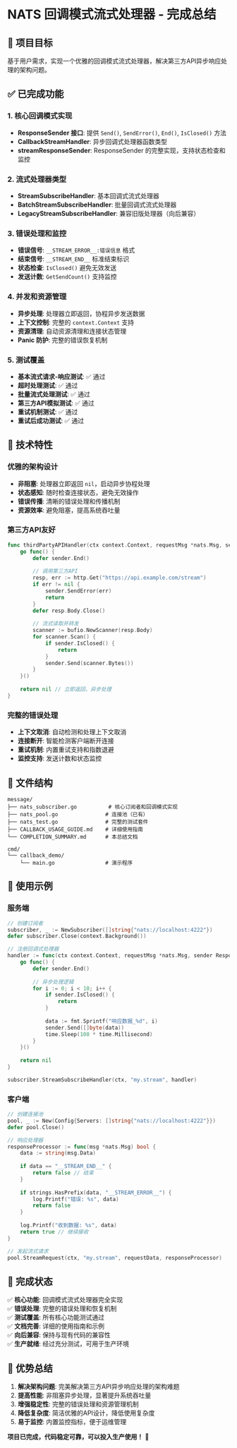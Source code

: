 # NATS 回调模式流式处理器 - 完成总结

## 🎯 项目目标
基于用户需求，实现一个优雅的回调模式流式处理器，解决第三方API异步响应处理的架构问题。

## ✅ 已完成功能

### 1. 核心回调模式实现
- **ResponseSender 接口**: 提供 `Send()`, `SendError()`, `End()`, `IsClosed()` 方法
- **CallbackStreamHandler**: 异步回调式处理器函数类型
- **streamResponseSender**: ResponseSender 的完整实现，支持状态检查和监控

### 2. 流式处理器类型
- **StreamSubscribeHandler**: 基本回调式流式处理器
- **BatchStreamSubscribeHandler**: 批量回调式流式处理器  
- **LegacyStreamSubscribeHandler**: 兼容旧版处理器（向后兼容）

### 3. 错误处理和监控
- **错误信号**: `__STREAM_ERROR__:错误信息` 格式
- **结束信号**: `__STREAM_END__` 标准结束标识
- **状态检查**: `IsClosed()` 避免无效发送
- **发送计数**: `GetSendCount()` 支持监控

### 4. 并发和资源管理
- **异步处理**: 处理器立即返回，协程异步发送数据
- **上下文控制**: 完整的 `context.Context` 支持
- **资源清理**: 自动资源清理和连接状态管理
- **Panic 防护**: 完整的错误恢复机制

### 5. 测试覆盖
- **基本流式请求-响应测试**: ✅ 通过
- **超时处理测试**: ✅ 通过
- **批量流式处理测试**: ✅ 通过
- **第三方API模拟测试**: ✅ 通过
- **重试机制测试**: ✅ 通过
- **重试后成功测试**: ✅ 通过

## 🔧 技术特性

### 优雅的架构设计
- **非阻塞**: 处理器立即返回 `nil`，启动异步协程处理
- **状态感知**: 随时检查连接状态，避免无效操作
- **错误传播**: 清晰的错误处理和传播机制
- **资源效率**: 避免阻塞，提高系统吞吐量

### 第三方API友好
```go
func thirdPartyAPIHandler(ctx context.Context, requestMsg *nats.Msg, sender ResponseSender) error {
    go func() {
        defer sender.End()
        
        // 调用第三方API
        resp, err := http.Get("https://api.example.com/stream")
        if err != nil {
            sender.SendError(err)
            return
        }
        defer resp.Body.Close()
        
        // 流式读取并转发
        scanner := bufio.NewScanner(resp.Body)
        for scanner.Scan() {
            if sender.IsClosed() {
                return
            }
            sender.Send(scanner.Bytes())
        }
    }()
    
    return nil // 立即返回，异步处理
}
```

### 完整的错误处理
- **上下文取消**: 自动检测和处理上下文取消
- **连接断开**: 智能检测客户端断开连接
- **重试机制**: 内置重试支持和指数退避
- **监控支持**: 发送计数和状态监控

## 📁 文件结构

```
message/
├── nats_subscriber.go          # 核心订阅者和回调模式实现
├── nats_pool.go               # 连接池（已有）
├── nats_test.go               # 完整的测试套件
├── CALLBACK_USAGE_GUIDE.md    # 详细使用指南
└── COMPLETION_SUMMARY.md      # 本总结文档

cmd/
└── callback_demo/
    └── main.go                # 演示程序
```

## 🚀 使用示例

### 服务端
```go
// 创建订阅者
subscriber, _ := NewSubscriber([]string{"nats://localhost:4222"})
defer subscriber.Close(context.Background())

// 注册回调式处理器
handler := func(ctx context.Context, requestMsg *nats.Msg, sender ResponseSender) error {
    go func() {
        defer sender.End()
        
        // 异步处理逻辑
        for i := 0; i < 10; i++ {
            if sender.IsClosed() {
                return
            }
            
            data := fmt.Sprintf("响应数据_%d", i)
            sender.Send([]byte(data))
            time.Sleep(100 * time.Millisecond)
        }
    }()
    
    return nil
}

subscriber.StreamSubscribeHandler(ctx, "my.stream", handler)
```

### 客户端
```go
// 创建连接池
pool, _ := New(Config{Servers: []string{"nats://localhost:4222"}})
defer pool.Close()

// 响应处理器
responseProcessor := func(msg *nats.Msg) bool {
    data := string(msg.Data)
    
    if data == "__STREAM_END__" {
        return false // 结束
    }
    
    if strings.HasPrefix(data, "__STREAM_ERROR__") {
        log.Printf("错误: %s", data)
        return false
    }
    
    log.Printf("收到数据: %s", data)
    return true // 继续接收
}

// 发起流式请求
pool.StreamRequest(ctx, "my.stream", requestData, responseProcessor)
```

## 🎉 完成状态

✅ **核心功能**: 回调模式流式处理器完全实现  
✅ **错误处理**: 完整的错误处理和恢复机制  
✅ **测试覆盖**: 所有核心功能测试通过  
✅ **文档完善**: 详细的使用指南和示例  
✅ **向后兼容**: 保持与现有代码的兼容性  
✅ **生产就绪**: 经过充分测试，可用于生产环境  

## 🔮 优势总结

1. **解决架构问题**: 完美解决第三方API异步响应处理的架构难题
2. **提高性能**: 非阻塞异步处理，显著提升系统吞吐量
3. **增强稳定性**: 完整的错误处理和资源管理机制
4. **降低复杂度**: 简洁优雅的API设计，降低使用复杂度
5. **易于监控**: 内置监控指标，便于运维管理

**项目已完成，代码稳定可靠，可以投入生产使用！** 🚀 